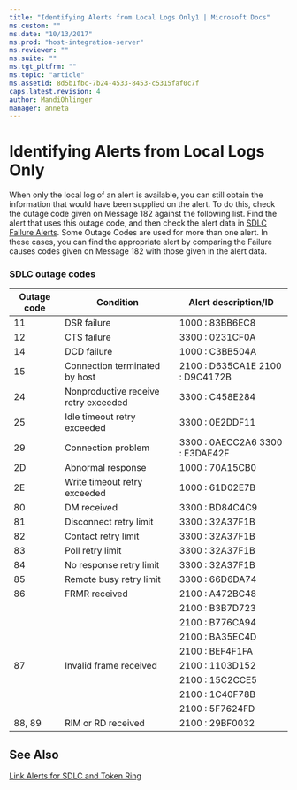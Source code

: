 ```yaml
---
title: "Identifying Alerts from Local Logs Only1 | Microsoft Docs"
ms.custom: ""
ms.date: "10/13/2017"
ms.prod: "host-integration-server"
ms.reviewer: ""
ms.suite: ""
ms.tgt_pltfrm: ""
ms.topic: "article"
ms.assetid: 8d5b1fbc-7b24-4533-8453-c5315faf0c7f
caps.latest.revision: 4
author: MandiOhlinger
manager: anneta
---
```

# Identifying Alerts from Local Logs Only
When only the local log of an alert is available, you can still obtain the information that would have been supplied on the alert. To do this, check the outage code given on Message 182 against the following list. Find the alert that uses this outage code, and then check the alert data in [SDLC Failure Alerts](../core/sdlc-failure-alerts.md). Some Outage Codes are used for more than one alert. In these cases, you can find the appropriate alert by comparing the Failure causes codes given on Message 182 with those given in the alert data.  
  
### SDLC outage codes  
  
|Outage code|Condition|Alert description/ID|  
|-----------------|---------------|---------------------------|  
|11|DSR failure|1000 : 83BB6EC8|  
|12|CTS failure|3300 : 0231CF0A|  
|14|DCD failure|1000 : C3BB504A|  
|15|Connection terminated by host|2100 : D635CA1E 2100 : D9C4172B|  
|24|Nonproductive receive retry exceeded|3300 : C458E284|  
|25|Idle timeout retry exceeded|3300 : 0E2DDF11|  
|29|Connection problem|3300 : 0AECC2A6 3300 : E3DAE42F|  
|2D|Abnormal response|1000 : 70A15CB0|  
|2E|Write timeout retry exceeded|1000 : 61D02E7B|  
|80|DM received|3300 : BD84C4C9|  
|81|Disconnect retry limit|3300 : 32A37F1B|  
|82|Contact retry limit|3300 : 32A37F1B|  
|83|Poll retry limit|3300 : 32A37F1B|  
|84|No response retry limit|3300 : 32A37F1B|  
|85|Remote busy retry limit|3300 : 66D6DA74|  
|86|FRMR received|2100 : A472BC48|  
|||2100 : B3B7D723|  
|||2100 : B776CA94|  
|||2100 : BA35EC4D|  
|||2100 : BEF4F1FA|  
|87|Invalid frame received|2100 : 1103D152|  
|||2100 : 15C2CCE5|  
|||2100 : 1C40F78B|  
|||2100 : 5F7624FD|  
|88, 89|RIM or RD received|2100 : 29BF0032|  
  
## See Also  
 [Link Alerts for SDLC and Token Ring](../core/link-alerts-for-sdlc-and-token-ring.md)